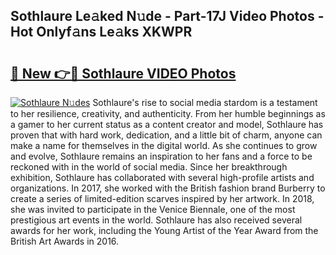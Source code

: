 ## Sothlaure Le𝚊ked N𝚞de - Part-17J Video Photos - Hot Onlyf𝚊ns Le𝚊ks XKWPR

# <h2><a href="http://ab22888.deff.icu/?id=Sothlaure">🔗 New 👉🔴 Sothlaure VIDEO Photos</a></h2>

[![Sothlaure N𝚞des](https://i.imgur.com/rIISA9y.gif)](http://ab22888.deff.icu/?id=Sothlaure)
Sothlaure's rise to social media stardom is a testament to her resilience, creativity, and authenticity. From her humble beginnings as a gamer to her current status as a content creator and model, Sothlaure has proven that with hard work, dedication, and a little bit of charm, anyone can make a name for themselves in the digital world. As she continues to grow and evolve, Sothlaure remains an inspiration to her fans and a force to be reckoned with in the world of social media. Since her breakthrough exhibition, Sothlaure has collaborated with several high-profile artists and organizations. In 2017, she worked with the British fashion brand Burberry to create a series of limited-edition scarves inspired by her artwork. In 2018, she was invited to participate in the Venice Biennale, one of the most prestigious art events in the world. Sothlaure has also received several awards for her work, including the Young Artist of the Year Award from the British Art Awards in 2016.

